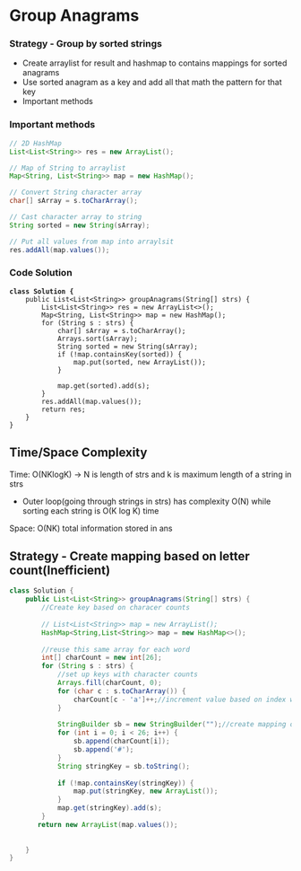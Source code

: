 # Group Anagrams

### Strategy - Group by sorted strings

* Create arraylist for result and hashmap to contains mappings for sorted anagrams
* Use sorted anagram as a key and add all that math the pattern for that key
* Important methods

### Important methods

```java
// 2D HashMap
List<List<String>> res = new ArrayList();

// Map of String to arraylist
Map<String, List<String>> map = new HashMap();

// Convert String character array
char[] sArray = s.toCharArray();

// Cast character array to string
String sorted = new String(sArray);

// Put all values from map into arraylsit
res.addAll(map.values());
```

### Code Solution

<pre class="language-java"><code class="lang-java"><strong>class Solution {
</strong>    public List&#x3C;List&#x3C;String>> groupAnagrams(String[] strs) {
        List&#x3C;List&#x3C;String>> res = new ArrayList&#x3C;>();
        Map&#x3C;String, List&#x3C;String>> map = new HashMap();
        for (String s : strs) {
            char[] sArray = s.toCharArray();
            Arrays.sort(sArray);
            String sorted = new String(sArray);
            if (!map.containsKey(sorted)) {
                map.put(sorted, new ArrayList());
            }
            
            map.get(sorted).add(s);
        }
        res.addAll(map.values());
        return res;
    }
}
</code></pre>

## Time/Space Complexity

Time: O(NKlogK) -> N is length of strs and k is maximum length of a string in strs

* Outer loop(going through strings in strs) has complexity O(N) while sorting each string is O(K log K) time

Space: O(NK) total information stored in ans



## Strategy - Create mapping based on letter count(Inefficient)

```java
class Solution {
    public List<List<String>> groupAnagrams(String[] strs) {
        //Create key based on characer counts
        
        // List<List<String>> map = new ArrayList();
        HashMap<String,List<String>> map = new HashMap<>(); 
        
        //reuse this same array for each word
        int[] charCount = new int[26];
        for (String s : strs) {
            //set up keys with character counts
            Arrays.fill(charCount, 0);
            for (char c : s.toCharArray()) {
                charCount[c - 'a']++;//increment value based on index which represents ezch character a:0 z:25
            }
            
            StringBuilder sb = new StringBuilder("");//create mapping of charCount
            for (int i = 0; i < 26; i++) {
                sb.append(charCount[i]);
                sb.append('#');
            }
            String stringKey = sb.toString();
            
            if (!map.containsKey(stringKey)) {
                map.put(stringKey, new ArrayList());
            }
            map.get(stringKey).add(s);
        }
       return new ArrayList(map.values());
        
        
    }
}
```

